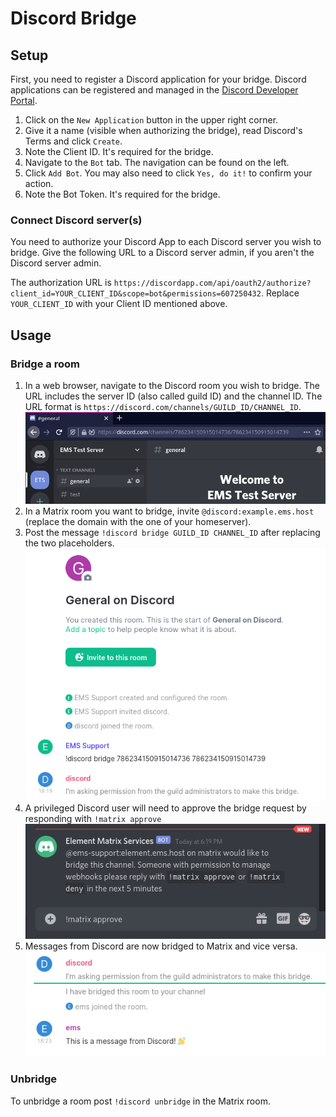 # Discord Bridge

## Setup

First, you need to register a Discord application for your bridge. Discord applications can be registered and managed in the [Discord Developer Portal](https://discord.com/developers/applications/).

1. Click on the `New Application` button in the upper right corner.
1. Give it a name (visible when authorizing the bridge), read Discord's Terms and click `Create`.
1. Note the Client ID. It's required for the bridge.
1. Navigate to the `Bot` tab. The navigation can be found on the left.
1. Click `Add Bot`. You may also need to click `Yes, do it!` to confirm your action.
1. Note the Bot Token. It's required for the bridge.

### Connect Discord server(s)

You need to authorize your Discord App to each Discord server you wish to bridge. Give the following URL to a Discord server admin, if you aren't the Discord server admin.

The authorization URL is `https://discordapp.com/api/oauth2/authorize?client_id=YOUR_CLIENT_ID&scope=bot&permissions=607250432`. Replace `YOUR_CLIENT_ID` with your Client ID mentioned above.

## Usage

### Bridge a room

1. In a web browser, navigate to the Discord room you wish to bridge. The URL includes the server ID (also called guild ID) and the channel ID. The URL format is `https://discord.com/channels/GUILD_ID/CHANNEL_ID`.  
    ![Discord showing Channel ID in URL bar](/images/integrations/Discord-Bridge/1-discord-channel-url.png)
1. In a Matrix room you want to bridge, invite `@discord:example.ems.host` (replace the domain with the one of your homeserver).  
1. Post the message `!discord bridge GUILD_ID CHANNEL_ID` after replacing the two placeholders.  
    ![Element showing the Discord bridge command](/images/integrations/Discord-Bridge/2-element-bridge-command.png)
1. A privileged Discord user will need to approve the bridge request by responding with `!matrix approve`  
    ![Discord message showing the approve command](/images/integrations/Discord-Bridge/3-discord-approve-bridge.png)
1. Messages from Discord are now bridged to Matrix and vice versa.  
    ![Element showing a message bridges from Discord](/images/integrations/Discord-Bridge/4-message-from-discord.png)

### Unbridge

To unbridge a room post `!discord unbridge` in the Matrix room.
